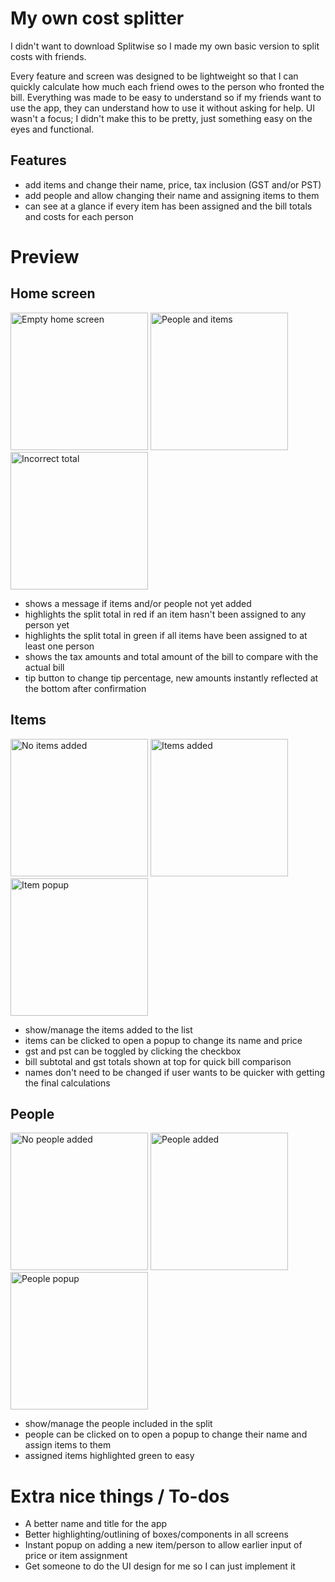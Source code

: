 # My own cost splitter

I didn't want to download Splitwise so I made my own basic version to split costs with friends.

Every feature and screen was designed to be lightweight so that I can quickly calculate how much each friend owes to the person who fronted the bill.
Everything was made to be easy to understand so if my friends want to use the app, they can understand how to use it without asking for help.
UI wasn't a focus; I didn't make this to be pretty, just something easy on the eyes and functional.

## Features
* add items and change their name, price, tax inclusion (GST and/or PST)
* add people and allow changing their name and assigning items to them
* can see at a glance if every item has been assigned and the bill totals and costs for each person

# Preview

## Home screen
<img src="./imgs/home1.jpg" alt="Empty home screen" width="220"/>  <img src="./imgs/home2_2.jpg" alt="People and items" width="220"/>  <img src="./imgs/home3_2.jpg" alt="Incorrect total" width="220"/>

* shows a message if items and/or people not yet added
* highlights the split total in red if an item hasn't been assigned to any person yet
* highlights the split total in green if all items have been assigned to at least one person
* shows the tax amounts and total amount of the bill to compare with the actual bill
* tip button to change tip percentage, new amounts instantly reflected at the bottom after confirmation

## Items
<img src="./imgs/items1.jpg" alt="No items added" width="220"/>  <img src="./imgs/items3.jpg" alt="Items added" width="220"/>  <img src="./imgs/items2.jpg" alt="Item popup" width="220"/>

* show/manage the items added to the list
* items can be clicked to open a popup to change its name and price
* gst and pst can be toggled by clicking the checkbox
* bill subtotal and gst totals shown at top for quick bill comparison
* names don't need to be changed if user wants to be quicker with getting the final calculations

## People
<img src="./imgs/people1.jpg" alt="No people added" width="220"/>  <img src="./imgs/people2.jpg" alt="People added" width="220"/>  <img src="./imgs/people3.jpg" alt="People popup" width="220"/>

* show/manage the people included in the split
* people can be clicked on to open a popup to change their name and assign items to them
* assigned items highlighted green to easy


# Extra nice things / To-dos
* A better name and title for the app
* Better highlighting/outlining of boxes/components in all screens
* Instant popup on adding a new item/person to allow earlier input of price or item assignment
* Get someone to do the UI design for me so I can just implement it
